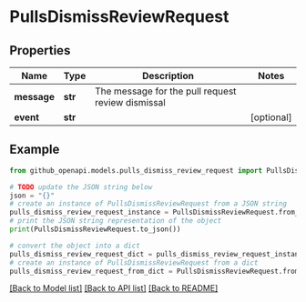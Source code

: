 # PullsDismissReviewRequest


## Properties

Name | Type | Description | Notes
------------ | ------------- | ------------- | -------------
**message** | **str** | The message for the pull request review dismissal | 
**event** | **str** |  | [optional] 

## Example

```python
from github_openapi.models.pulls_dismiss_review_request import PullsDismissReviewRequest

# TODO update the JSON string below
json = "{}"
# create an instance of PullsDismissReviewRequest from a JSON string
pulls_dismiss_review_request_instance = PullsDismissReviewRequest.from_json(json)
# print the JSON string representation of the object
print(PullsDismissReviewRequest.to_json())

# convert the object into a dict
pulls_dismiss_review_request_dict = pulls_dismiss_review_request_instance.to_dict()
# create an instance of PullsDismissReviewRequest from a dict
pulls_dismiss_review_request_from_dict = PullsDismissReviewRequest.from_dict(pulls_dismiss_review_request_dict)
```
[[Back to Model list]](../README.md#documentation-for-models) [[Back to API list]](../README.md#documentation-for-api-endpoints) [[Back to README]](../README.md)


